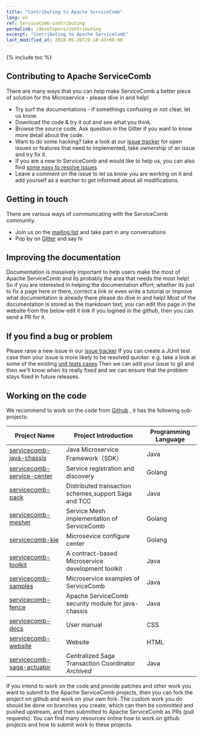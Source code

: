 ```yaml
---
title: "Contributing to Apache ServiceComb"
lang: en
ref: ServiceComb-contributing
permalink: /developers/contributing
excerpt: "Contributing to Apache ServiceComb"
last_modified_at: 2018-05-20T19:18:43+08:00
---
```

{% include toc %}
## Contributing to Apache ServiceComb
There are many ways that you can help make ServiceComb a better piece of solution for the Microservice - please dive in and help!
* Try surf the documentations - if somethings confusing or not clear, let us know.
* Download the code & try it out and see what you think.
* Browse the source code. Ask question in the Gitter if you want to know more detail about the code.
* Want to do some hacking? take a look at our  [issue tracker](https://issues.apache.org/jira/browse/SCB) for open issues or features that need to implemented, take ownership of an issue and try fix it.
* If you are a new to ServiceComb and would like to help us,  you can also find [some easy to resolve issues](https://issues.apache.org/jira/browse/SCB-333?jql=project%20%3D%20SCB%20AND%20status%20%3D%20Open%20AND%20fixVersion%20in%20(EMPTY%2C%20java-chassis-1.0.0-m2)%20AND%20labels%20%3D%20newbie).
* Leave a comment on the issue to let us know you are working on it and add yourself as a watcher to get informed about all modifications.

## Getting in touch

There are various ways of communicating with the ServiceComb community.
- Join us on the [mailing list](http://servicecomb.apache.org/cn/developers/subscribe-mail-list) and take part in any conversations
- Pop by on [Gitter](https://gitter.im/ServiceCombUsers/Lobby) and say hi

## Improving the documentation

Documentation is massively important to help users make the most of Apache ServiceComb and its probably the area that needs the most help!
So if you are interested in helping the documentation effort; whether its just to fix a page here or there, correct a link or even write a tutorial or improve what documentation is already there please do dive in and help!
Most of the documentation is stored as the markdown text, you can edit this page in the website from the below edit it link if you logined in the github, then you can send a PR for it.  

## If you find a bug or problem

Please raise a new issue in our [issue tracker](https://issues.apache.org/jira/browse/SCB)
If you can create a JUnit test case then your issue is more likely to be resolved quicker.
e.g. take a look at some of the existing [unit tests cases](https://github.com/apache/servicecomb-pack/tree/master/alpha/alpha-core/src/test/java/org/apache/servicecomb/pack/alpha/core)
Then we can add your issue to git and then we'll know when its really fixed and we can ensure that the problem stays fixed in future releases.

## Working on the code

We recommend to work on the code from  [Github](https://github.com/search?q=org%3Aapache+servicecomb) , it has the following sub-projects:

| Project Name | Project Introduction | Programming Language |
|-------------------------------------------------------------------------------|----------------------------|----------|
| [servicecomb-java-chassis](https://github.com/apache/servicecomb-java-chassis) | Java Microservice Framework（SDK） | Java |
| [servicecomb-service-center](https://github.com/apache/servicecomb-service-center) | Service registration and discovery | Golang |
| [servicecomb-pack](https://github.com/apache/servicecomb-pack) | Distributed transaction schemes,support Saga and TCC | Java |
| [servicecomb-mesher](https://github.com/apache/servicecomb-Mesher)       | Service Mesh implementation of ServiceComb     | Golang    |
| [servicecomb-kie](https://github.com/apache/servicecomb-kie)                                   |  Microsevice configure center  | Golang    |
| [servicecomb-toolkit](https://github.com/apache/servicecomb-toolkit)               | A contract-based Microservice development toolkit | Java       |
| [servicecomb-samples](https://github.com/apache/servicecomb-samples)                                   | Microservice examples of ServiceComb  | Java     |
| [servicecomb-fence](https://github.com/apache/servicecomb-fence)               | Apache ServiceComb security module for java-chassis | Java       |
| [servicecomb-docs](https://github.com/apache/servicecomb-docs) | User manual | CSS |
| [servicecomb-website](https://github.com/apache/servicecomb-website) | Website | HTML |
| [servicecomb-saga-actuator](https://github.com/apache/servicecomb-saga-actuator) | Centralized Saga Transaction Coordinator *Archived* | Java |

If you intend to work on the code and provide patches and other work you want to submit to the Apache ServiceComb projects, then you can fork the project on github and work on your own fork. The custom work you do should be done on branches you create, which can then be committed and pushed upstream, and then submitted to Apache ServiceComb as PRs (pull requests). You can find many resources online how to work on github projects and how to submit work to these projects.
